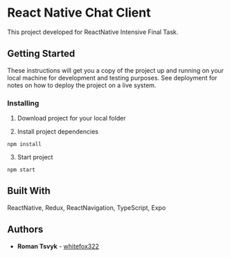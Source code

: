# React Native Chat Client

This project developed for ReactNative Intensive Final Task.

## Getting Started

These instructions will get you a copy of the project up and running on your local machine for development and testing purposes. See deployment for notes on how to deploy the project on a live system.

### Installing

1. Download project for your local folder

2. Install project dependencies 

```
npm install
```

3. Start project 

```
npm start
```

## Built With

ReactNative, Redux, ReactNavigation, TypeScript, Expo

## Authors

* **Roman Tsvyk** - [whitefox322](https://github.com/whitefox322)
